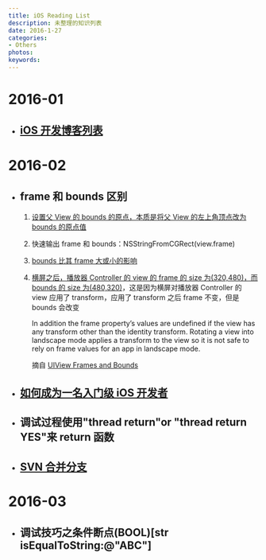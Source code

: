 ```yaml
---
title: iOS Reading List
description: 未整理的知识列表
date: 2016-1-27
categories:
- Others
photos: 
keywords:
---
```


# 2016-01
+ ## [iOS 开发博客列表](https://github.com/tangqiaoboy/iOSBlogCN)

# 2016-02
+ ## frame 和 bounds 区别

	1. [设置父 View 的 bounds 的原点，本质是将父 View 的左上角顶点改为 bounds 的原点值](http://blog.csdn.net/mad1989/article/details/8711697)
	2. 快速输出 frame 和 bounds：NSStringFromCGRect(view.frame)
	3. [bounds 比其 frame 大或小的影响](http://www.cocoachina.com/ios/20140925/9755.html)
	4. [横屏之后，播放器 Controller 的 view 的 frame 的 size 为(320,480)，而 bounds 的 size 为(480,320)](http://stackoverflow.com/questions/17036225/why-self-view-frame-and-self-view-bounds-are-different-w`hen-the-devices-rotate)，这是因为横屏对播放器 Controller 的 view 应用了 transform，应用了 transform 之后 frame 不变，但是 bounds 会改变
	
		In addition the frame property’s values are undefined if the view has any transform other than the identity transform. Rotating a view into landscape mode applies a transform to the view so it is not safe to rely on frame values for an app in landscape mode.
	
		摘自 [UIView Frames and Bounds](http://blog.carbonfive.com/2010/05/27/uiview-frames-and-bounds/)

+ ## [如何成为一名入门级 iOS 开发者](http://www.jianshu.com/p/958c1c52db6c)

+ ## 调试过程使用"thread return"or "thread return YES"来 return 函数

+ ## [SVN 合并分支](https://tortoisesvn.net/docs/nightly/TortoiseSVN_zh_CN/tsvn-dug-merge.html)

# 2016-03
+ ## 调试技巧之条件断点(BOOL)[str isEqualToString:@"ABC"]